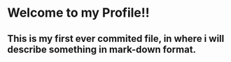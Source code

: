 # Welcome to my Profile!!

## This is my first ever commited file, in where i will describe something in mark-down format.
